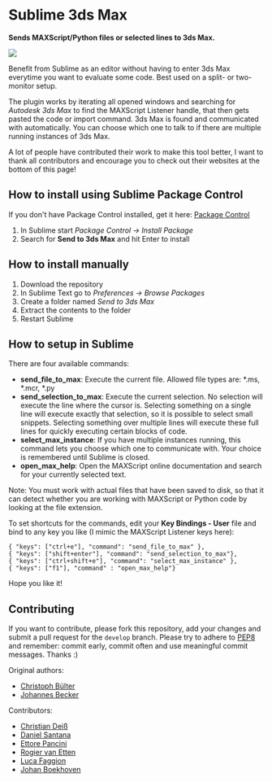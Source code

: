 Sublime 3ds Max
===============

**Sends MAXScript/Python files or selected lines to 3ds Max.**

![](https://media.giphy.com/media/l4FGyySBwndeeloic/giphy.gif)

Benefit from Sublime as an editor without having to enter 3ds Max everytime you want to evaluate some code. Best used on a split- or two-monitor setup.

The plugin works by iterating all opened windows and searching for *Autodesk 3ds Max* to find the MAXScript Listener handle, that then gets pasted the code or import command. 3ds Max is found and communicated with automatically. You can choose which one to talk to if there are multiple running instances of 3ds Max.

A lot of people have contributed their work to make this tool better, I want to thank all contributors and encourage you to check out their websites at the bottom of this page!


How to install using Sublime Package Control
------------------
If you don't have Package Control installed, get it here: [Package Control](https://sublime.wbond.net/installation#st2)

1. In Sublime start *Package Control -> Install Package*
2. Search for **Send to 3ds Max** and hit Enter to install


How to install manually
------------------
1. Download the repository
2. In Sublime Text go to *Preferences -> Browse Packages*
3. Create a folder named *Send to 3ds Max*
4. Extract the contents to the folder
5. Restart Sublime


How to setup in Sublime
------------------
There are four available commands:

* **send_file_to_max**: Execute the current file. Allowed file types are: \*.ms, \*.mcr, \*.py
* **send_selection_to_max**: Execute the current selection. No selection will execute the line where the cursor is. Selecting something on a single line will execute exactly that selection, so it is possible to select small snippets. Selecting something over multiple lines will execute these full lines for quickly executing certain blocks of code.
* **select_max_instance**: If you have multiple instances running, this command lets you choose which one to communicate with. Your choice is remembered until Sublime is closed.
* **open_max_help**: Open the MAXScript online documentation and search for your currently selected text.

Note: You must work with actual files that have been saved to disk, so that it can detect whether you are working with MAXScript or Python code by looking at the file extension.

To set shortcuts for the commands, edit your **Key Bindings - User** file and bind to any key you like (I mimic the MAXScript Listener keys here):
```
{ "keys": ["ctrl+e"], "command": "send_file_to_max" },
{ "keys": ["shift+enter"], "command": "send_selection_to_max"},
{ "keys": ["ctrl+shift+e"], "command": "select_max_instance" },
{ "keys": ["f1"], "command" : "open_max_help"}
```

Hope you like it!


Contributing
------------

If you want to contribute, please fork this repository, add your changes and submit a pull request for the ``develop`` branch. Please try to adhere to [PEP8](https://www.python.org/dev/peps/pep-0008/) and remember: commit early, commit often and use meaningful commit messages. Thanks :)

Original authors:
* [Christoph Bülter](http://www.cbuelter.de)
* [Johannes Becker](http://alfastuff.wordpress.com)

Contributors:
* [Christian Deiß](http://de.linkedin.com/pub/christian-dei%C3%9F/2a/915/ba5)
* [Daniel Santana](http://github.com/dgsantana)
* [Ettore Pancini](http://bitbucket.org/epancini)
* [Rogier van Etten](http://twitter.com/captainkeytar)
* [Luca Faggion](https://github.com/darkimage)
* [Johan Boekhoven](https://www.linkedin.com/in/johanboekhoven)
